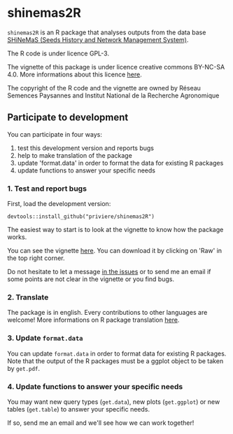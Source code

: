 # shinemas2R

`shinemas2R` is an R package that analyses outputs from the data base [SHiNeMaS (Seeds History and Network Management System)](http://moulon.inra.fr/index.php/en/tranverse-team/atelier-de-bioinformatique/projects/181). 

The R code is under licence GPL-3.

The vignette of this package is under licence creative commons BY-NC-SA 4.0. 
More informations about this licence [here](http://creativecommons.org/licenses/by-nc-sa/4.0/).

The copyright of the R code and the vignette are owned by Réseau Semences Paysannes and Institut National de la Recherche Agronomique


## Participate to development

You can participate in four ways:

1. test this development version and reports bugs
2. help to make translation of the package
3. update 'format.data' in order to format the data for existing R packages
4. update functions to answer your specific needs

### 1. Test and report bugs

First, load the development version:

  `
  devtools::install_github("priviere/shinemas2R")
  `

The easiest way to start is to look at the vignette to know how the package works.

You can see the vignette [here](https://github.com/priviere/shinemas2R/blob/master/vignettes/shinemas2R.pdf). You can download it by clicking on 'Raw' in the top right corner.

Do not hesitate to let a message [in the issues](https://github.com/priviere/PPBstats/issues) or to send me an email if some points are not clear in the vignette or you find bugs.


### 2. Translate

The package is in english. 
Every contributions to other languages are welcome!
More informations on R package translation [here](http://developer.r-project.org/Translations30.html).


###  3. Update `format.data`
You can update `format.data` in order to format data for existing R packages.
Note that the output of the R packages must be a ggplot object to be taken by `get.pdf`.


### 4. Update functions to answer your specific needs

You may want new query types (`get.data`), new plots (`get.ggplot`) or new tables (`get.table`) to answer your specific needs.

If so, send me an email and we'll see how we can work together!

